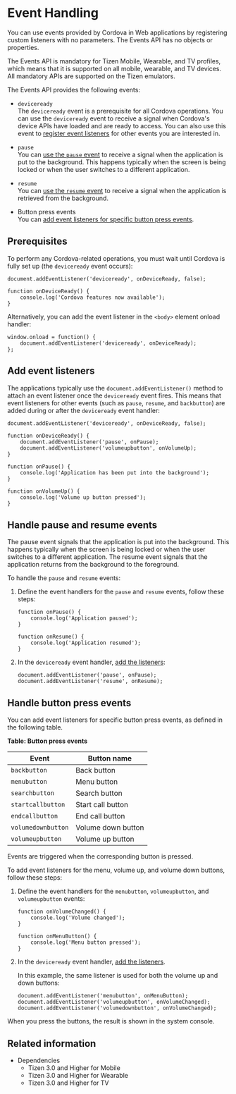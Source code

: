# Event Handling

You can use events provided by Cordova in Web applications by registering custom listeners with no parameters. The Events API has no objects or properties.

The Events API is mandatory for Tizen Mobile, Wearable, and TV profiles, which means that it is supported on all mobile, wearable, and TV devices. All mandatory APIs are supported on the Tizen emulators.

The Events API provides the following events:

- `deviceready`  
    The `deviceready` event is a prerequisite for all Cordova operations. You can use the `deviceready` event to receive a signal when Cordova's device APIs have loaded and are ready to access. You can also use this event to [register event listeners](#adding-event-listeners) for other events you are interested in.    

- `pause`  
    You can [use the `pause` event](#handling-pause-and-resume-events) to receive a signal when the application is put to the background. This happens typically when the screen is being locked or when the user switches to a different application.    

- `resume`  
    You can [use the `resume` event](#handling-pause-and-resume-events) to receive a signal when the application is retrieved from the background.    

- Button press events  
  You can [add event listeners for specific button press events](#handling-button-press-events).

## Prerequisites

To perform any Cordova-related operations, you must wait until Cordova is fully set up (the `deviceready` event occurs):

```
document.addEventListener('deviceready', onDeviceReady, false);

function onDeviceReady() {
    console.log('Cordova features now available');
}
```

Alternatively, you can add the event listener in the `<body>` element onload handler:

```
window.onload = function() {
    document.addEventListener('deviceready', onDeviceReady);
};
```

## Add event listeners

The applications typically use the `document.addEventListener()` method to attach an event listener once the `deviceready` event fires. This means that event listeners for other events (such as `pause`, `resume`, and `backbutton`) are added during or after the `deviceready` event handler:

```
document.addEventListener('deviceready', onDeviceReady, false);

function onDeviceReady() {
    document.addEventListener('pause', onPause);
    document.addEventListener('volumeupbutton', onVolumeUp);
}

function onPause() {
    console.log('Application has been put into the background');
}

function onVolumeUp() {
    console.log('Volume up button pressed');
}
```

## Handle pause and resume events

The pause event signals that the application is put into the background. This happens typically when the screen is being locked or when the user switches to a different application. The resume event signals that the application returns from the background to the foreground.

To handle the `pause` and `resume` events:

1. Define the event handlers for the `pause` and `resume` events, follow these steps:

   ```
   function onPause() {
       console.log('Application paused');
   }

   function onResume() {
       console.log('Application resumed');
   }
   ```

2. In the `deviceready` event handler, [add the listeners](#adding-event-listeners):

   ```
   document.addEventListener('pause', onPause);
   document.addEventListener('resume', onResume);
   ```

## Handle button press events

You can add event listeners for specific button press events, as defined in the following table.

**Table: Button press events**

| Event              | Button name        |
| ------------------ | ------------------ |
| `backbutton`       | Back button        |
| `menubutton`       | Menu button        |
| `searchbutton`     | Search button      |
| `startcallbutton`  | Start call button  |
| `endcallbutton`    | End call button    |
| `volumedownbutton` | Volume down button |
| `volumeupbutton`   | Volume up button   |

Events are triggered when the corresponding button is pressed.

To add event listeners for the menu, volume up, and volume down buttons, follow these steps:

1. Define the event handlers for the `menubutton`, `volumeupbutton`, and `volumeupbutton` events:

   ```
   function onVolumeChanged() {
       console.log('Volume changed');
   }

   function onMenuButton() {
       console.log('Menu button pressed');
   }
   ```

2. In the `deviceready` event handler, [add the listeners](#adding-event-listeners).

   In this example, the same listener is used for both the volume up and down buttons:

   ```
   document.addEventListener('menubutton', onMenuButton);
   document.addEventListener('volumeupbutton', onVolumeChanged);
   document.addEventListener('volumedownbutton', onVolumeChanged);
   ```

When you press the buttons, the result is shown in the system console.

## Related information
* Dependencies
  - Tizen 3.0 and Higher for Mobile
  - Tizen 3.0 and Higher for Wearable
  - Tizen 3.0 and Higher for TV
